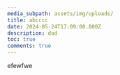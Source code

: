 ```yaml
---
media_subpath: assets/img/uploads/
title: abcccc
date: 2024-05-24T17:09:00.000Z
description: dad
toc: true
comments: true
---
```

efewfwe
